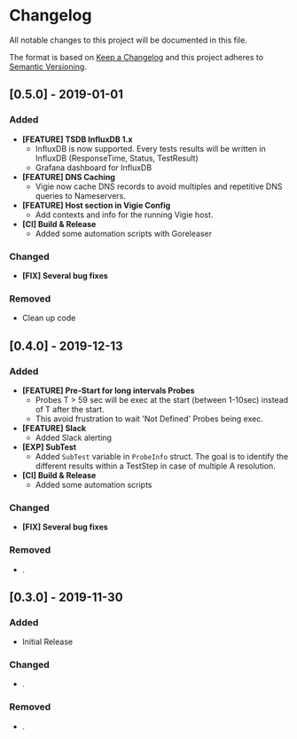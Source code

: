 # Changelog

All notable changes to this project will be documented in this file.

The format is based on [Keep a Changelog](http://keepachangelog.com/en/1.0.0/)
and this project adheres to [Semantic Versioning](http://semver.org/spec/v2.0.0.html).

## [0.5.0] - 2019-01-01

### Added
- **[FEATURE] TSDB InfluxDB 1.x**
  - InfluxDB is now supported. Every tests results will be written in InfluxDB (ResponseTime, Status, TestResult)
  - Grafana dashboard for InfluxDB
- **[FEATURE] DNS Caching**
  - Vigie now cache DNS records to avoid multiples and repetitive DNS queries to Nameservers.
- **[FEATURE] Host section in Vigie Config**
  - Add contexts and info for the running Vigie host.
- **[CI] Build & Release**
  - Added some automation scripts with Goreleaser
### Changed
- **[FIX] Several bug fixes**
### Removed
- Clean up code

## [0.4.0] - 2019-12-13

### Added
- **[FEATURE] Pre-Start for long intervals Probes**
  - Probes T > 59 sec will be exec at the start (between 1-10sec) instead of T after the start.
  - This avoid frustration to wait 'Not Defined' Probes being exec.
- **[FEATURE] Slack**
  - Added Slack alerting
- **[EXP] SubTest**
  - Added `SubTest` variable in `ProbeInfo` struct. The goal is to identify the different results within a TestStep in case of multiple A resolution.
- **[CI] Build & Release**
  - Added some automation scripts

### Changed
- **[FIX] Several bug fixes**
### Removed
- .

## [0.3.0] - 2019-11-30

### Added
- Initial Release
### Changed
- .
### Removed
- .

